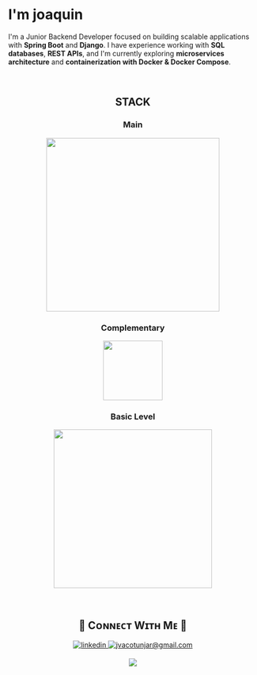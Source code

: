 <h1>I'm joaquin</h1>

<p align="left">
I'm a Junior Backend Developer focused on building scalable applications with <b>Spring Boot</b> and <b>Django</b>.  
I have experience working with <b>SQL databases</b>, <b>REST APIs</b>, and I'm currently exploring <b>microservices architecture</b> and <b>containerization with Docker & Docker Compose</b>.  
</p>

<br />
    
<h2 align="center">STACK</h2> 

<h3 align="center">Main</h3>
<p align="center">
<img width="350px" src="https://skillicons.dev/icons?i=java,spring,kotlin,mysql,docker,git&perline=10" />
</p>

<h3 align="center">Complementary</h3>
<p align="center">
<img width="120px" src="https://skillicons.dev/icons?i=python,django&perline=10" />
</p>

<h3 align="center">Basic Level</h3>
<p align="center">
<img width="320px" src="https://skillicons.dev/icons?i=html,css,tailwind,js,nodejs,angular&perline=10" />
</p>

</p>
<br />

<h2 align="center">🤝 Cᴏɴɴᴇᴄᴛ Wɪᴛʜ Mᴇ 🤝 </h2>
<div align="center">
 <a href="https://www.linkedin.com/in/joaquingabrielpuchuritunjar/" target="_blank">
<img src=https://img.shields.io/badge/linkedin-%231E77B5.svg?&style=for-the-badge&logo=linkedin&logoColor=white alt=linkedin style="margin-bottom: 5px;" />
</a>
  
<a href="mailto:jvacotunjar@gmail.com" target="_blank">
<img src="https://img.shields.io/badge/Gmail-D14836?style=for-the-badge&logo=gmail&logoColor=white" alt=jvacotunjar@gmail.com mail style="margin-bottom: 5px;" />
</a>
</div>

<p align="center">
  <img src="https://capsule-render.vercel.app/api?type=waving&color=gradient&height=65&section=footer"/>
</p>
